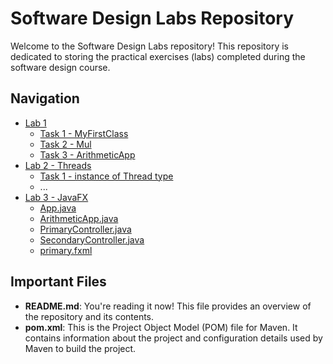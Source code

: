 # Software Design Labs Repository

Welcome to the Software Design Labs repository! This repository is dedicated to storing the practical exercises (labs) completed during the software design course.

## Navigation

- [Lab 1](src/main/java/org/example/lab1)
  - [Task 1 - MyFirstClass](src/main/java/org/example/lab1/MyFirstClass.java)
  - [Task 2 - Mul](src/main/java/org/example/lab1/Mul.java)
  - [Task 3 - ArithmeticApp](src/main/java/org/example/lab1/ArithmeticApp.java)
- [Lab 2 - Threads](src/main/java/org/example/lab2)
  - [Task 1 - instance of Thread type](src/main/java/org/example/lab2/task_1.md)
  - ...
- [Lab 3 - JavaFX](lab_3/src/main/java/org/example)
  - [App.java](lab_3/src/main/java/org/example/App.java)
  - [ArithmeticApp.java](lab_3/src/main/java/org/example/ArithmeticApp.java)
  - [PrimaryController.java](lab_3/src/main/java/org/example/PrimaryController.java)
  - [SecondaryController.java](lab_3/src/main/java/org/example/SecondaryController.java)
  - [primary.fxml](lab_3/src/main/java/org/example/primary.fxml)

## Important Files

- **README.md**: You're reading it now! This file provides an overview of the repository and its contents.
- **pom.xml**: This is the Project Object Model (POM) file for Maven. It contains information about the project and configuration details used by Maven to build the project.
